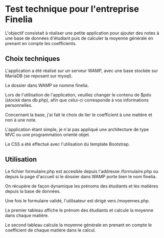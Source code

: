 # Test technique pour l'entreprise Finelia

L'objectif consistait à réaliser une petite application pour ajouter des notes à une base de données d'étudiant puis de calculer la moyenne générale en prenant en compte les coefficients.

## Choix techniques

L'application a été réalisé sur un serveur WAMP, avec une base stockée sur MariaDB (se reposant sur mysql).

Le dossier dans WAMP se nomme finelia.

Lors de l'utilisation de l'application, veuillez changer le contenu de $pdo (stocké dans db.php), afin que celui-ci corresponde à vos informations personnelles.

Concernant la base, j'ai fait le choix de lier le coefficient à une matière et non à une note.

L'application étant simple, je n'ai pas appliqué une architecture de type MVC ou une programmation orienté objet.

Le CSS a été effectué avec l'utilisation du template Bootstrap.

## Utilisation

Le fichier formulaire.php est accesible depuis l'addresse /formulaire.php ou depuis la page d'accueil si le dossier dans WAMP porte bien le nom finelia.

On récupère de façon dynamique les prénoms des étudiants et les matières depuis la base de données.

Une fois le formulaire validé, l'utilisateur est dirigé vers /moyennes.php.

Le premier tableau affiche le prénom des étudiants et calcule la moyenne dans chaque matière.

Le second tableau calcule la moyenne générale en prenant en compte le coefficient de chaque matière dans le calcul.